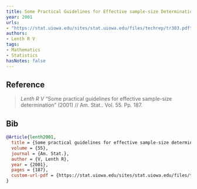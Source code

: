 ```yaml
---
title: Some Practical Guidelines for Effective sample-size Determination
year: 2001
urls:
- "https://stat.uiowa.edu/sites/stat.uiowa.edu/files/techrep/tr303.pdf"
authors:
- Lenth R V
tags:
- Mathematics
- Statistics
hasNotes: false
---
```


## Reference

> <i>Lenth R V</i> “Some practical guidelines for effective sample-size determination” (2001) // Am. Stat.. Vol.&nbsp;55. Pp.&nbsp;187.

## Bib

```bib
@Article{lenth2001,
  title = {Some practical guidelines for effective sample-size determination},
  volume = {55},
  journal = {Am. Stat.},
  author = {V, Lenth R},
  year = {2001},
  pages = {187},
  custom-url-pdf = {https://stat.uiowa.edu/sites/stat.uiowa.edu/files/techrep/tr303.pdf}
}
```
